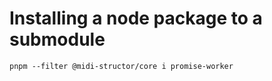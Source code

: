 
# Installing a node package to a submodule
```
pnpm --filter @midi-structor/core i promise-worker
```
